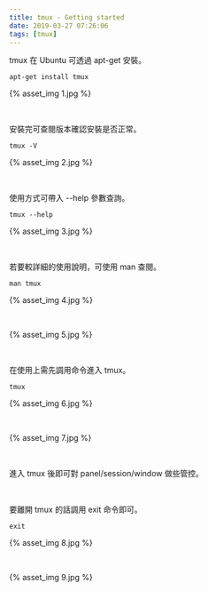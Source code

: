 ```yaml
---
title: tmux - Getting started
date: 2019-03-27 07:26:06
tags: [tmux]
---
```


tmux 在 Ubuntu 可透過 apt-get 安裝。  

<!-- More -->

    apt-get install tmux

{% asset_img 1.jpg %}

<br/>


安裝完可查閱版本確認安裝是否正常。  

    tmux -V

{% asset_img 2.jpg %}

<br/>


使用方式可帶入 --help 參數查詢。  

    tmux --help

{% asset_img 3.jpg %}

<br/>


若要較詳細的使用說明，可使用 man 查閱。  

    man tmux

{% asset_img 4.jpg %}

<br/>

{% asset_img 5.jpg %}

<br/>


在使用上需先調用命令進入 tmux。  

    tmux

{% asset_img 6.jpg %}

<br/>

{% asset_img 7.jpg %}

<br/>


進入 tmux 後即可對 panel/session/window 做些管控。  

<br/>


要離開 tmux 的話調用 exit 命令即可。    

    exit

{% asset_img 8.jpg %}

<br/>

{% asset_img 9.jpg %}
